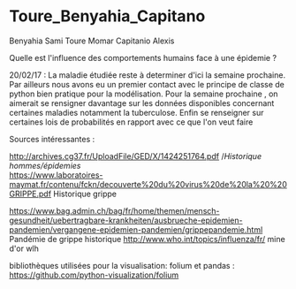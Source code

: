 # Toure_Benyahia_Capitano

Benyahia Sami
Toure Momar
Capitanio Alexis

Quelle est l'influence des comportements humains face à une épidemie ?







20/02/17 : La maladie étudiée reste à determiner d'ici la semaine prochaine.
Par ailleurs nous avons eu un premier contact avec le principe de classe de python bien pratique pour la modélisation.
Pour la semaine prochaine , on aimerait se rensigner davantage sur les données disponibles concernant certaines maladies notamment la tuberculose. Enfin se renseigner sur certaines lois de probabilités en rapport avec ce que l'on veut faire





Sources intéressantes :

http://archives.cg37.fr/UploadFile/GED/X/1424251764.pdf /*Historique hommes/épidemies*\
https://www.laboratoires-maymat.fr/contenu/fckn/decouverte%20du%20virus%20de%20la%20%20GRIPPE.pdf Historique grippe

https://www.bag.admin.ch/bag/fr/home/themen/mensch-gesundheit/uebertragbare-krankheiten/ausbrueche-epidemien-pandemien/vergangene-epidemien-pandemien/grippepandemie.html  Pandémie de grippe historique
http://www.who.int/topics/influenza/fr/ mine d'or wlh


bibliothèques utilisées pour la visualisation: folium et pandas : https://github.com/python-visualization/folium
